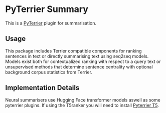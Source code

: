 # PyTerrier Summary

This is a [PyTerrier](https://github.com/terrier-org/pyterrier) plugin for summarisation.

## Usage

This package includes Terrier compatible components for ranking sentences in text or directly summarising text using seq2seq models. Models exist both for contextualized ranking with respect to a query text or unsupervised methods that determine sentence centrality with optional background corpus statistics from Terrier.

## Implementation Details

Neural summarisers use Hugging Face transformer models aswell as some pyterrier plugins. If using the T5ranker you will need to install [Pyterrier T5](https://github.com/terrierteam/pyterrier_t5/).